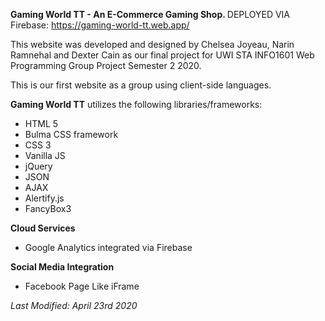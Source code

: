 <strong>Gaming World TT - An E-Commerce Gaming Shop.
</strong>
DEPLOYED VIA Firebase: https://gaming-world-tt.web.app/

This website was developed and designed by Chelsea Joyeau, Narin Ramnehal and Dexter Cain as our final project for UWI STA INFO1601 Web Programming Group Project Semester 2 2020.

This is our first website as a group using client-side languages.

<strong>Gaming World TT</strong> utilizes the following libraries/frameworks:
- HTML 5
- Bulma CSS framework
- CSS 3
- Vanilla JS
- jQuery
- JSON
- AJAX
- Alertify.js
- FancyBox3

<strong>Cloud Services</strong><br>
- Google Analytics integrated via Firebase

<strong>Social Media Integration</strong>
- Facebook Page Like iFrame

<em>Last Modified: April 23rd 2020
</em>

